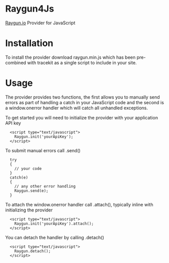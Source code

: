 Raygun4Js
==========

[Raygun.io](http://raygun.io) Provider for JavaScript


Installation
====================

To install the provider download raygun.min.js which has been pre-combined with tracekit as a single script to include
in your site.


Usage
====================

The provider provides two functions, the first allows you to manually send errors as part of handling a catch in
your JavaScript code and the second is a window.onerror handler which will catch all unhandled exceptions.

To get started you will need to initialize the provider with your application API key

```
  <script type="text/javascript">
    Raygun.init('yourApiKey');
  </script>
```

To submit manual errors call .send()

```
  try
  {
    // your code
  }
  catch(e)
  {
    // any other error handling
    Raygun.send(e);
  }
```

To attach the window.onerror handler call .attach(), typically inline with initializing the provider

```
  <script type="text/javascript">
    Raygun.init('yourApiKey').attach();
  </script>
```

You can detach the handler by calling .detach()

```
  <script type="text/javascript">
    Raygun.detach();
  </script>
```
